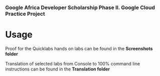 ### Google Africa Developer Scholarship Phase II.  Google Cloud Practice Project

# Usage
Proof for the Quicklabs hands on labs can be found in the **Screenshots folder**

Translation of selected labs from Console to 100% command line instructions can be found in the **Translation folder**